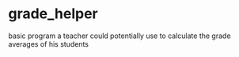 # grade_helper

basic program a teacher could potentially use to calculate the grade averages of his students
